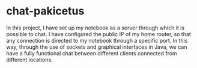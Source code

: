 # chat-pakicetus
In this project, I have set up my notebook as a server through which it is possible to chat. I have configured the public IP of my home router, so that any connection is directed to my notebook through a specific port. In this way, through the use of sockets and graphical interfaces in Java, we can have a fully functional chat between different clients connected from different locations.

